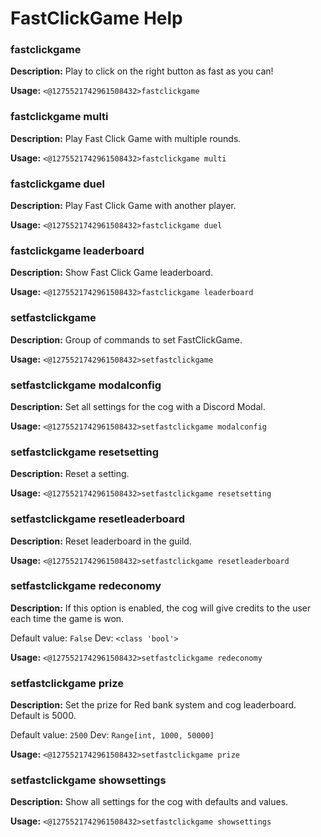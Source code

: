 # FastClickGame Help

### fastclickgame

**Description:** Play to click on the right button as fast as you can!

**Usage:** `<@1275521742961508432>fastclickgame`

### fastclickgame multi

**Description:** Play Fast Click Game with multiple rounds.

**Usage:** `<@1275521742961508432>fastclickgame multi`

### fastclickgame duel

**Description:** Play Fast Click Game with another player.

**Usage:** `<@1275521742961508432>fastclickgame duel`

### fastclickgame leaderboard

**Description:** Show Fast Click Game leaderboard.

**Usage:** `<@1275521742961508432>fastclickgame leaderboard`

### setfastclickgame

**Description:** Group of commands to set FastClickGame.

**Usage:** `<@1275521742961508432>setfastclickgame`

### setfastclickgame modalconfig

**Description:** Set all settings for the cog with a Discord Modal.

**Usage:** `<@1275521742961508432>setfastclickgame modalconfig`

### setfastclickgame resetsetting

**Description:** Reset a setting.

**Usage:** `<@1275521742961508432>setfastclickgame resetsetting`

### setfastclickgame resetleaderboard

**Description:** Reset leaderboard in the guild.

**Usage:** `<@1275521742961508432>setfastclickgame resetleaderboard`

### setfastclickgame redeconomy

**Description:** If this option is enabled, the cog will give credits to the user each time the game is won.

Default value: `False`
Dev: `<class 'bool'>`

**Usage:** `<@1275521742961508432>setfastclickgame redeconomy`

### setfastclickgame prize

**Description:** Set the prize for Red bank system and cog leaderboard. Default is 5000.

Default value: `2500`
Dev: `Range[int, 1000, 50000]`

**Usage:** `<@1275521742961508432>setfastclickgame prize`

### setfastclickgame showsettings

**Description:** Show all settings for the cog with defaults and values.

**Usage:** `<@1275521742961508432>setfastclickgame showsettings`

